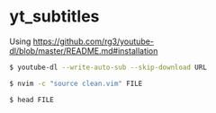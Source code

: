 # yt_subtitles

Using https://github.com/rg3/youtube-dl/blob/master/README.md#installation

```bash
$ youtube-dl --write-auto-sub --skip-download URL

$ nvim -c "source clean.vim" FILE

$ head FILE
```
